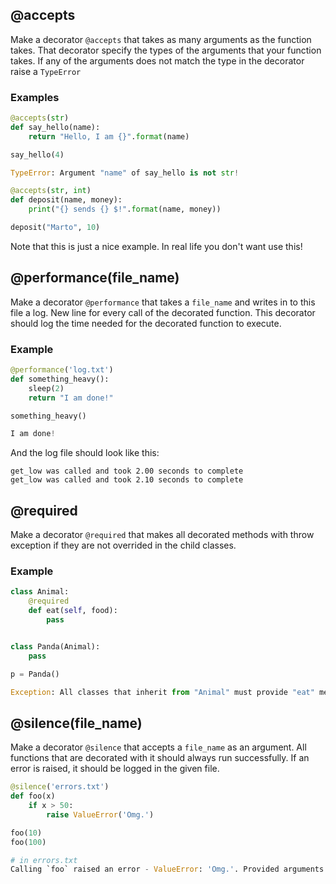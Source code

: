 ## @accepts

Make a decorator `@accepts` that takes as many arguments as the function takes. That decorator specify the types of the arguments that your function takes. If any of the arguments does not match the type in the decorator raise a `TypeError`

### Examples

```python
@accepts(str)
def say_hello(name):
    return "Hello, I am {}".format(name)

say_hello(4)

TypeError: Argument "name" of say_hello is not str!
```

```python
@accepts(str, int)
def deposit(name, money):
    print("{} sends {} $!".format(name, money))

deposit("Marto", 10)
```

Note that this is just a nice example. In real life you don't want use this!

## @performance(file_name)

Make a decorator `@performance` that takes a `file_name` and writes in to this file a log. New line for every call of the decorated function. This decorator should log the time needed for the decorated function to execute.

### Example

```python
@performance('log.txt')
def something_heavy():
    sleep(2)
    return "I am done!"

something_heavy()

I am done!
```

And the log file should look like this:

```
get_low was called and took 2.00 seconds to complete
get_low was called and took 2.10 seconds to complete
```

## @required

Make a decorator `@required` that makes all decorated methods with throw exception if they are not overrided in the child classes.

### Example

```python
class Animal:
    @required
    def eat(self, food):
        pass


class Panda(Animal):
    pass

p = Panda()

Exception: All classes that inherit from "Animal" must provide "eat" method.
```

## @silence(file_name)

Make a decorator `@silence` that accepts a `file_name` as an argument. All functions that are decorated with it should always run successfully. If an error is raised, it should be logged in the given file.

```python
@silence('errors.txt')
def foo(x)
    if x > 50:
        raise ValueError('Omg.')

foo(10)
foo(100)

# in errors.txt
Calling `foo` raised an error - ValueError: 'Omg.'. Provided arguments: (100, ).
```
